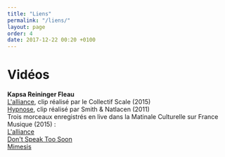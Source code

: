 ```yaml
---
title: "Liens"
permalink: "/liens/"
layout: page
order: 4
date: 2017-12-22 00:20 +0100
---
```

# Vidéos #  
**Kapsa Reininger Fleau**  
[L'alliance](https://vimeo.com/127064120), clip réalisé par le Collectif Scale (2015)  
[Hypnose](https://vimeo.com/23105476), clip réalisé par Smith & Natlacen (2011)  
Trois morceaux enregistrés en live dans la Matinale Culturelle sur France Musique (2015) :  
[L'alliance](https://vimeo.com/126383401)  
[Don't Speak Too Soon](https://vimeo.com/128343194)  
[Mimesis](https://vimeo.com/128343311)  
